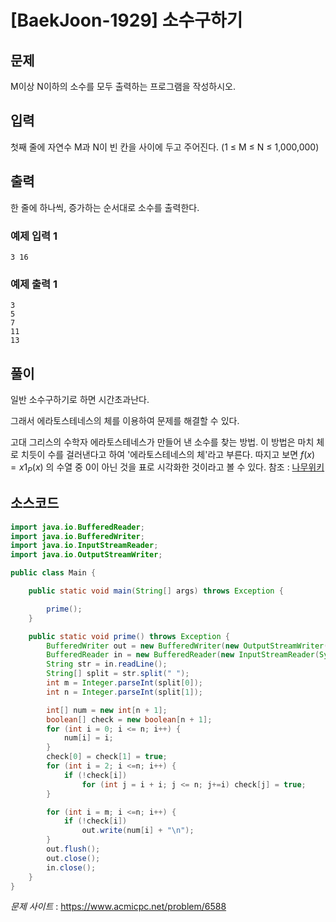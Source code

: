 

# [BaekJoon-1929] 소수구하기

## 문제

M이상 N이하의 소수를 모두 출력하는 프로그램을 작성하시오.

## 입력

첫째 줄에 자연수 M과 N이 빈 칸을 사이에 두고 주어진다. (1 ≤ M ≤ N ≤ 1,000,000)

## 출력

한 줄에 하나씩, 증가하는 순서대로 소수를 출력한다.

### 예제 입력 1

```
3 16
```


### 예제 출력 1

```
3
5
7
11
13
```


## 풀이

일반 소수구하기로 하면 시간초과난다.

그래서 에라토스테네스의 체를 이용하여 문제를 해결할 수 있다.

고대 그리스의 수학자 에라토스테네스가 만들어 낸 소수를 찾는 방법. 이 방법은 마치 체로 치듯이 수를 걸러낸다고 하여 '에라토스테네스의 체'라고 부른다. 따지고 보면 $f(x)=x1_P(x)$ 의 수열 중 0이 아닌 것을 표로 시각화한 것이라고 볼 수 있다. 참조 : [나무위키](https://namu.wiki/w/%EC%97%90%EB%9D%BC%ED%86%A0%EC%8A%A4%ED%85%8C%EB%84%A4%EC%8A%A4%EC%9D%98%20%EC%B2%B4)

## 소스코드

```java
import java.io.BufferedReader;
import java.io.BufferedWriter;
import java.io.InputStreamReader;
import java.io.OutputStreamWriter;

public class Main {

    public static void main(String[] args) throws Exception {

        prime();
    }

    public static void prime() throws Exception {
        BufferedWriter out = new BufferedWriter(new OutputStreamWriter(System.out));
        BufferedReader in = new BufferedReader(new InputStreamReader(System.in));
        String str = in.readLine();
        String[] split = str.split(" ");
        int m = Integer.parseInt(split[0]);
        int n = Integer.parseInt(split[1]);

        int[] num = new int[n + 1];
        boolean[] check = new boolean[n + 1];
        for (int i = 0; i <= n; i++) {
            num[i] = i;
        }
        check[0] = check[1] = true;
        for (int i = 2; i <=n; i++) {
            if (!check[i])
                for (int j = i + i; j <= n; j+=i) check[j] = true;
        }

        for (int i = m; i <=n; i++) {
            if (!check[i])
                out.write(num[i] + "\n");
        }
        out.flush();
        out.close();
        in.close();
    }
}
```

*문제 사이트* : https://www.acmicpc.net/problem/6588